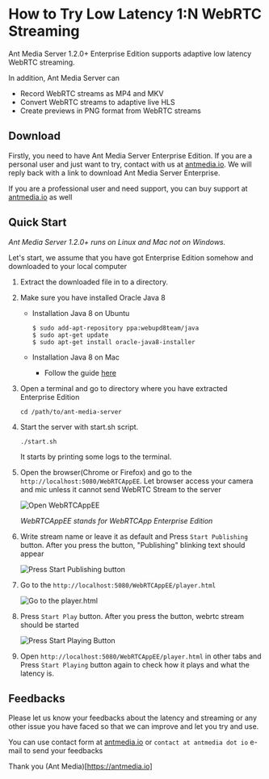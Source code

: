 
# How to Try Low Latency 1:N WebRTC Streaming

Ant Media Server 1.2.0+ Enterprise Edition supports adaptive low latency WebRTC streaming. 

In addition, Ant Media Server can
* Record WebRTC streams as MP4 and MKV
* Convert WebRTC streams to adaptive live HLS
* Create previews in PNG format from WebRTC streams

## Download

Firstly, you need to have Ant Media Server Enterprise Edition. If you are a personal user and just want to try,
contact with us at [antmedia.io](https://antmedia.io). We will reply back with a link to download Ant Media Server Enterprise. 

If you are a professional user and need support, you can buy support at [antmedia.io](https://antmedia.io) as well

## Quick Start

*Ant Media Server 1.2.0+ runs on Linux and Mac not on Windows.* 

Let's start, we assume that you have got Enterprise Edition somehow and downloaded to your local computer 

1. Extract the downloaded file in to a directory.

2. Make sure you have installed Oracle Java 8

    * Installation Java 8 on Ubuntu
      ```
      $ sudo add-apt-repository ppa:webupd8team/java
      $ sudo apt-get update
      $ sudo apt-get install oracle-java8-installer
      ```
    
    * Installation Java 8 on Mac
      * Follow the guide [here](https://java.com/en/download/help/mac_install.xml)

3. Open a terminal and go to directory where you have extracted Enterprise Edition

    ```
    cd /path/to/ant-media-server
    ```
   
4. Start the server with start.sh script. 

    ```
    ./start.sh
    ```
    It starts by printing some logs to the terminal.
 
5. Open the browser(Chrome or Firefox) and go to the `http://localhost:5080/WebRTCAppEE`. 
    Let browser access your camera and mic unless it cannot send WebRTC Stream to the server
    
    ![Open WebRTCAppEE](https://ant-media.github.io/Ant-Media-Server/doc/images/1_Open_WebRTCAppEE_and_Let_Browser_Access_Cam_and_Mic.jpg)
    
    _WebRTCAppEE stands for WebRTCApp Enterprise Edition_
   
6. Write stream name or leave it as default and Press `Start Publishing` button. After you press the button, 
    "Publishing" blinking text should appear

    ![Press Start Publishing button](https://ant-media.github.io/Ant-Media-Server/doc/images/2_Press_Publish_Button.jpg)

7. Go to the `http://localhost:5080/WebRTCAppEE/player.html`

    ![Go to the player.html](https://ant-media.github.io/Ant-Media-Server/doc/images/3_Go_to_Play_Page.jpg)

8. Press `Start Play` button. After you press the button, webrtc stream should be started

    ![Press Start Playing Button](https://ant-media.github.io/Ant-Media-Server/doc/images/4_Press_Start_Play_Button.jpg)
    
9. Open `http://localhost:5080/WebRTCAppEE/player.html` in other tabs and Press `Start Playing` button again 
   to check how it plays and what the latency is. 
   

## Feedbacks

Please let us know your feedbacks about the latency and streaming or any other issue you have faced 
so that we can improve and let you try and use.

You can use contact form at [antmedia.io](https://antmedia.io) or `contact at antmedia dot io` e-mail to send your feedbacks

Thank you
(Ant Media)[https://antmedia.io]

